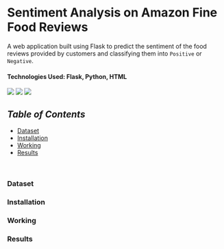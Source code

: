 # __Sentiment Analysis on Amazon Fine Food Reviews__

A web application built using Flask to predict the sentiment of the food reviews provided by customers and classifying them into `Positive` or `Negative`.

#### Technologies Used: Flask, Python, HTML
<img src="https://img.shields.io/badge/flask%20-%23000.svg?&style=for-the-badge&logo=flask&logoColor=white"/> <img src="https://img.shields.io/badge/python%20-%2314354C.svg?&style=for-the-badge&logo=python&logoColor=white"/> <img src="https://img.shields.io/badge/html5%20-%23E34F26.svg?&style=for-the-badge&logo=html5&logoColor=white"/>

## _Table of Contents_
+ [Dataset](#dataset)
+ [Installation](#installation)
+ [Working](#working)
+ [Results](#results)
<br>

### Dataset


### Installation


### Working


### Results
